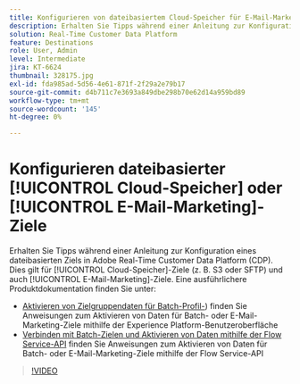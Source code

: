 ```yaml
---
title: Konfigurieren von dateibasiertem Cloud-Speicher für E-Mail-Marketing-Ziele
description: Erhalten Sie Tipps während einer Anleitung zur Konfiguration eines dateibasierten Ziels in Adobes Real-Time CDP. Dies gilt für Cloud-Speicher-Ziele (z. B. S3 oder SFTP) und auch für E-Mail-Marketing-Ziele.
solution: Real-Time Customer Data Platform
feature: Destinations
role: User, Admin
level: Intermediate
jira: KT-6624
thumbnail: 328175.jpg
exl-id: fda985ad-5d56-4e61-871f-2f29a2e79b17
source-git-commit: d4b711c7e3693a849dbe298b70e62d14a959bd89
workflow-type: tm+mt
source-wordcount: '145'
ht-degree: 0%

---
```


# Konfigurieren dateibasierter [!UICONTROL Cloud-Speicher] oder [!UICONTROL E-Mail-Marketing]-Ziele

Erhalten Sie Tipps während einer Anleitung zur Konfiguration eines dateibasierten Ziels in Adobe Real-Time Customer Data Platform (CDP). Dies gilt für [!UICONTROL Cloud-Speicher]-Ziele (z. B. S3 oder SFTP) und auch [!UICONTROL E-Mail-Marketing]-Ziele. Eine ausführlichere Produktdokumentation finden Sie unter:

* [Aktivieren von Zielgruppendaten für Batch-Profil-](https://experienceleague.adobe.com/docs/experience-platform/destinations/ui/activate/activate-batch-profile-destinations.html?lang=de)) finden Sie Anweisungen zum Aktivieren von Daten für Batch- oder E-Mail-Marketing-Ziele mithilfe der Experience Platform-Benutzeroberfläche
* [Verbinden mit Batch-Zielen und Aktivieren von Daten mithilfe der Flow Service-API](https://experienceleague.adobe.com/docs/experience-platform/destinations/api/connect-activate-batch-destinations.html?lang=de) finden Sie Anweisungen zum Aktivieren von Daten für Batch- oder E-Mail-Marketing-Ziele mithilfe der Flow Service-API

>[!VIDEO](https://video.tv.adobe.com/v/340720/?learn=on&enablevpops&captions=ger)
